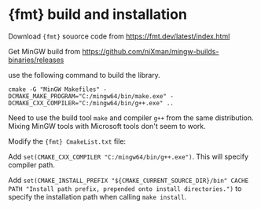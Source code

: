 # {fmt} build and installation
Download `{fmt}` souorce code from https://fmt.dev/latest/index.html

Get MinGW build from https://github.com/niXman/mingw-builds-binaries/releases

use the following command to build the library. 

`cmake -G "MinGW Makefiles" -DCMAKE_MAKE_PROGRAM="C:/mingw64/bin/make.exe" -DCMAKE_CXX_COMPILER="C:/mingw64/bin/g++.exe" .. `

Need to use the build tool `make` and compiler `g++` from the same distribution. Mixing MinGW tools with Microsoft 
tools don't seem to work.

Modify the `{fmt} CmakeList.txt` file:

Add `set(CMAKE_CXX_COMPILER "C:/mingw64/bin/g++.exe")`. 
This will specify compiler path.

Add `set(CMAKE_INSTALL_PREFIX "${CMAKE_CURRENT_SOURCE_DIR}/bin"
CACHE PATH "Install path prefix, prepended onto install directories.")` to specify the installation path when calling
`make install`.